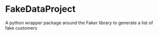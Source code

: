 # FakeDataProject
A python wrapper package around the Faker library to generate a list of fake customers
